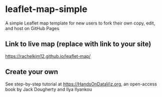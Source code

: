 # leaflet-map-simple
A simple Leaflet map template for new users to fork their own copy, edit, and host on GitHub Pages

## Link to live map (replace with link to your site)
https://rachelkim12.github.io/leaflet-map/

## Create your own
See step-by-step tutorial at https://HandsOnDataViz.org, an open-access book by Jack Dougherty and Ilya Ilyankou
